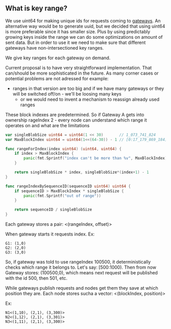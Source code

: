 ## What is key range?
We use uint64 for making unique ids for requests coming to [gateways](./gateway.md).
An alternative way would be to generate uuid, but we decided that using uint64 is more preferable since it has smaller size. Plus by using predictably growing keys inside the range we can do some optimizations on amount of sent data.
But in order to use it we need to make sure that different gateways have non-intersectioned key ranges.

We give key ranges for each gateway on demand.

Current proposal is to have very straightforward implementation. That can/should be more sophisticated in the future. As many corner cases or potential problems are not adressed for example:
- ranges in that version are too big and if we have many gateways or they will be switched off/on - we'll be loosing many keys
	- or we would need to invent a mechanism to reassign already used ranges

These block indexes are predetermined.
So if Gateway A gets into ownership rageIndex 2 - every node can understand which range it operates on and what are the limitations

```go
var singleBlobSize uint64 = uint64(1 << 30)       // 1_073_741_824
var MaxBlockIndex uint64 = uint64(1<<(64-30)) - 1 // [0:17_179_869_184)

func rangeForIndex(index uint64) (uint64, uint64) {
	if index > MaxBlockIndex {
		panic(fmt.Sprintf("index can't be more than %v", MaxBlockIndex))
	}

	return singleBlobSize * index, singleBlobSize*(index+1) - 1
}

func rangeIndexBySequenceID(sequenceID uint64) uint64 {
	if sequenceID > MaxBlockIndex * singleBlobSize {
		panic(fmt.Sprintf("out of range"))
	}

	return sequenceID / singleBlobSize
}
```

Each gateway stores a pair: <(rangeIndex, offset)>

When gateway starts it requests index. Ex:
```
G1: (1,0)
G2: (2,0)
G3: (3,0)
```

So, if gateway was told to use rangeIndex 100500, it deterministically checks which range it belongs to. Let's say: [500:1000). 
Then from now Gateway stores: (100500,0), which means next request will be published with the id 500, then 501, etc.

While gateways publish requests and nodes get them they save at which position they are.
Each node stores sucha a vector: <(blockIndex, position)>

Ex:
```
N1<(1,10), (2,1), (3,300)>
N2<(1,12), (2,1), (3,301)>
N3<(1,11), (2,1), (3,300)>
```

